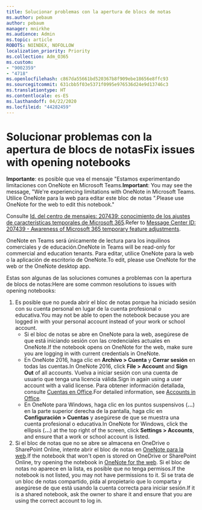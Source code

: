 ```yaml
---
title: Solucionar problemas con la apertura de blocs de notas
ms.author: pebaum
author: pebaum
manager: mnirkhe
ms.audience: Admin
ms.topic: article
ROBOTS: NOINDEX, NOFOLLOW
localization_priority: Priority
ms.collection: Adm_O365
ms.custom:
- "9002359"
- "4718"
ms.openlocfilehash: c867da55661bd520367b8f909ebe18656e8ffc93
ms.sourcegitcommit: 631cbb5f03e5371f0995e976536d24e9d13746c3
ms.translationtype: HT
ms.contentlocale: es-ES
ms.lasthandoff: 04/22/2020
ms.locfileid: "44282459"
---
```

# <a name="fix-issues-with-opening-notebooks"></a><span data-ttu-id="f4d4f-102">Solucionar problemas con la apertura de blocs de notas</span><span class="sxs-lookup"><span data-stu-id="f4d4f-102">Fix issues with opening notebooks</span></span>

<span data-ttu-id="f4d4f-103">**Importante**: es posible que vea el mensaje "Estamos experimentando limitaciones con OneNote en Microsoft Teams.</span><span class="sxs-lookup"><span data-stu-id="f4d4f-103">**Important**: You may see the message, "We're experiencing limitations with OneNote in Microsoft Teams.</span></span> <span data-ttu-id="f4d4f-104">Utilice OneNote para la web para editar este bloc de notas ".</span><span class="sxs-lookup"><span data-stu-id="f4d4f-104">Please use OneNote for the web to edit this notebook."</span></span>

<span data-ttu-id="f4d4f-105">Consulte [Id. del centro de mensajes: 207439: conocimiento de los ajustes de características temporales de Microsoft 365](https://admin.microsoft.com/Adminportal/Home?source=applauncher#MessageCenter?id=MC207439).</span><span class="sxs-lookup"><span data-stu-id="f4d4f-105">Refer to [Message Center ID: 207439 - Awareness of Microsoft 365 temporary feature adjustments](https://admin.microsoft.com/Adminportal/Home?source=applauncher#MessageCenter?id=MC207439).</span></span>

<span data-ttu-id="f4d4f-106">OneNote en Teams será únicamente de lectura para los inquilinos comerciales y de educación.</span><span class="sxs-lookup"><span data-stu-id="f4d4f-106">OneNote in Teams will be read-only for commercial and education tenants.</span></span> <span data-ttu-id="f4d4f-107">Para editar, utilice OneNote para la web o la aplicación de escritorio de OneNote.</span><span class="sxs-lookup"><span data-stu-id="f4d4f-107">To edit, please use OneNote for the web or the OneNote desktop app.</span></span>

<span data-ttu-id="f4d4f-108">Estas son algunas de las soluciones comunes a problemas con la apertura de blocs de notas:</span><span class="sxs-lookup"><span data-stu-id="f4d4f-108">Here are some common resolutions to issues with opening notebooks:</span></span>

1. <span data-ttu-id="f4d4f-109">Es posible que no pueda abrir el bloc de notas porque ha iniciado sesión con su cuenta personal en lugar de la cuenta profesional o educativa.</span><span class="sxs-lookup"><span data-stu-id="f4d4f-109">You may not be able to open the notebook because you are logged in with your personal account instead of your work or school account.</span></span>
    - <span data-ttu-id="f4d4f-110">Si el bloc de notas se abre en OneNote para la web, asegúrese de que está iniciando sesión con las credenciales actuales en OneNote.</span><span class="sxs-lookup"><span data-stu-id="f4d4f-110">If the notebook opens on OneNote for the web, make sure you are logging in with current credentials in OneNote.</span></span>
    - <span data-ttu-id="f4d4f-111">En OneNote 2016, haga clic en **Archivo > Cuenta** y **Cerrar sesión** en todas las cuentas.</span><span class="sxs-lookup"><span data-stu-id="f4d4f-111">In OneNote 2016, click **File > Account** and **Sign Out** of all accounts.</span></span> <span data-ttu-id="f4d4f-112">Vuelva a iniciar sesión con una cuenta de usuario que tenga una licencia válida.</span><span class="sxs-lookup"><span data-stu-id="f4d4f-112">Sign in again using a user account with a valid license.</span></span> <span data-ttu-id="f4d4f-113">Para obtener información detallada, consulte [Cuentas en Office](https://support.office.com/article/accounts-in-office-628ea040-f265-49de-b986-be09c3ebf8a9).</span><span class="sxs-lookup"><span data-stu-id="f4d4f-113">For detailed information, see [Accounts in Office](https://support.office.com/article/accounts-in-office-628ea040-f265-49de-b986-be09c3ebf8a9).</span></span> 
    - <span data-ttu-id="f4d4f-114">En OneNote para Windows, haga clic en los puntos suspensivos (**...**) en la parte superior derecha de la pantalla, haga clic en **Configuración > Cuentas** y asegúrese de que se muestra una cuenta profesional o educativa.</span><span class="sxs-lookup"><span data-stu-id="f4d4f-114">In OneNote for Windows, click the ellipsis (**…**) at the top right of the screen, click **Settings > Accounts**, and ensure that a work or school account is listed.</span></span> 
2. <span data-ttu-id="f4d4f-115">Si el bloc de notas que no se abre se almacena en OneDrive o SharePoint Online, intente abrir el bloc de notas en [OneNote para la web](https://onenote.com).</span><span class="sxs-lookup"><span data-stu-id="f4d4f-115">If the notebook that won't open is stored on OneDrive or SharePoint Online, try opening the notebook in [OneNote for the web](https://onenote.com).</span></span> <span data-ttu-id="f4d4f-116">Si el bloc de notas no aparece en la lista, es posible que no tenga permisos.</span><span class="sxs-lookup"><span data-stu-id="f4d4f-116">If the notebook is not listed, you may not have permissions to it.</span></span> <span data-ttu-id="f4d4f-117">Si se trata de un bloc de notas compartido, pida al propietario que lo comparta y asegúrese de que está usando la cuenta correcta para iniciar sesión.</span><span class="sxs-lookup"><span data-stu-id="f4d4f-117">If it is a shared notebook, ask the owner to share it and ensure that you are using the correct account to log in.</span></span>
